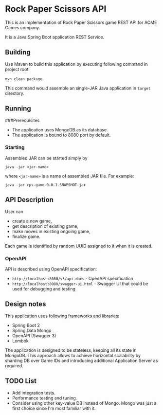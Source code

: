 # Rock Paper Scissors API

This is an implementation of Rock Paper Scissors game REST API for ACME Games company.

It is a Java Spring Boot application REST Service.

## Building
Use Maven to build this application by executing following command in project root:

`mvn clean package`.

This command would assemble an single-JAR Java application in `target` directory.

## Running
###Prerequisites
- The application uses MongoDB as its database.
- The application is bound to 8080 port by default. 

### Starting
Assembled JAR can be started simply by

`java -jar <jar-name>`

where `<jar-name>` is a name of assembled JAR file.  For example:

`java -jar rps-game-0.0.1-SNAPSHOT.jar`

## API Description
User can
 - create a new game,
 - get description of existing game,
 - make moves in existing ongoing game,
 - finalize game.

Each game is identified by random UUID assigned to it when it is created. 

### OpenAPI
API is described using OpenAPI specification:
 - `http://localhost:8080/v3/api-docs` - OpenAPI specification
 - `http://localhost:8080/swagger-ui.html` - Swagger UI that could be used for debugging and testing 

## Design notes
This application uses following frameworks and libraries:
 - Spring Boot 2
 - Spring Data Mongo
 - OpenAPI (Swagger 3)
 - Lombok
 
The application is designed to be stateless, keeping all its state in MongoDB.
This approach allows to achieve horizontal scalability by sharding DB over Game IDs
and introducing additional Application Server as required.

## TODO List

- Add integration tests.
- Performance testing and tuning.
- Consider using other key-value DB instead of Mongo. 
 Mongo was just a first choice since I'm most familiar with it.
